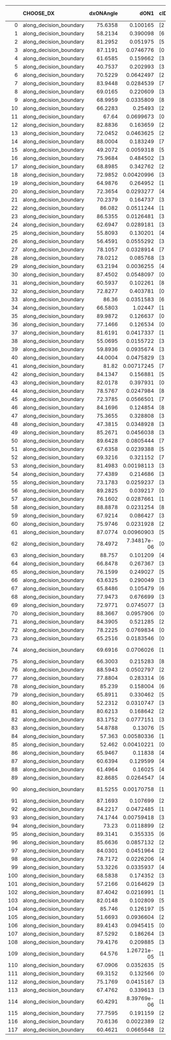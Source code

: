 |     | CHOOSE_DX               |   dxONAngle |        dON1 | cIDON1   |   dON_patch_1 |   nTON |         dON |   dxOFFAngle |       dOFF1 | cIDOFF1   |   dOFF_patch_1 |   nTOFF |        dOFF | SUCCESS   |   nExp |   dual_point_id |   subpoint_time_seconds |   total_execution_time |       logp |        dOFF/dON | Vote dOFF>dON   |
|----:|:------------------------|------------:|------------:|:---------|--------------:|-------:|------------:|-------------:|------------:|:----------|---------------:|--------:|------------:|:----------|-------:|----------------:|------------------------:|-----------------------:|-----------:|----------------:|:----------------|
|   0 | along_decision_boundary |     75.6358 | 0.100165    | [2 7]    |   0.100165    |      1 | 0.100165    |      76.6028 | 0.169905    | [2 7]     |    0.169905    |       1 | 0.169905    | True      |      1 |               2 |                2.06508  |                2.3938  |  0         |     1.69625     | True            |
|   1 | along_decision_boundary |     58.2134 | 0.390098    | [6 9]    |   0.390098    |      1 | 0.390098    |      68.7613 | 0.228329    | [6 9]     |    0.228329    |       1 | 0.228329    | False     |      2 |               4 |                4.1456   |                6.57695 | -0.5       |     0.585312    | False           |
|   2 | along_decision_boundary |     81.2952 | 0.051975    | [5 9]    |   0.051975    |      1 | 0.051975    |      82.2863 | 0.0549386   | [5 9]     |    0.0549386   |       1 | 0.0549386   | True      |      3 |               5 |                1.45648  |                8.03746 | -0         |     1.05702     | True            |
|   3 | along_decision_boundary |     87.1191 | 0.0746776   | [0 6]    |   0.0746776   |      1 | 0.0746776   |      85.4357 | 0.305138    | [1 6]     |    0.305138    |       1 | 0.305138    | True      |      4 |               8 |                3.37802  |               15.1672  | -0.166667  |     4.08607     | True            |
|   4 | along_decision_boundary |     61.6585 | 0.159662    | [3 6]    |   0.159662    |      1 | 0.159662    |      66.2301 | 0.0094206   | [3 6]     |    0.0094206   |       1 | 0.0094206   | False     |      5 |              10 |                1.0336   |               16.2617  | -0.5       |     0.0590036   | False           |
|   5 | along_decision_boundary |     40.7537 | 0.202993    | [3 5]    |   0.202993    |      1 | 0.202993    |      43.1115 | 0.0787325   | [3 5]     |    0.0787325   |       1 | 0.0787325   | False     |      6 |              13 |                2.29081  |               22.105   | -0.1       |     0.387858    | False           |
|   6 | along_decision_boundary |     70.5229 | 0.0642497   | [2 4]    |   0.0642497   |      1 | 0.0642497   |      76.3884 | 0.0565324   | [2 4]     |    0.0565324   |       1 | 0.0565324   | False     |      7 |              15 |                1.48691  |               23.6435  | -0         |     0.879886    | False           |
|   7 | along_decision_boundary |     83.9448 | 0.0284539   | [7 9]    |   0.0284539   |      1 | 0.0284539   |      75.2809 | 0.0290943   | [7 9]     |    0.0290943   |       1 | 0.0290943   | True      |      8 |              19 |                1.23465  |               27.2379  | -0.0714286 |     1.02251     | True            |
|   8 | along_decision_boundary |     69.0165 | 0.220609    | [3 7]    |   0.220609    |      1 | 0.220609    |      62.6596 | 0.248049    | [3 7]     |    0.248049    |       1 | 0.248049    | True      |      9 |              20 |                2.26703  |               29.5099  | -0         |     1.12439     | True            |
|   9 | along_decision_boundary |     68.9959 | 0.0335809   | [8 9]    |   0.0335809   |      1 | 0.0335809   |      82.6595 | 0.0934935   | [8 9]     |    0.0934935   |       1 | 0.0934935   | True      |     10 |              22 |                2.28031  |               35.4416  | -0.0555556 |     2.78413     | True            |
|  10 | along_decision_boundary |     66.2283 | 0.25493     | [2 7]    |   0.25493     |      1 | 0.25493     |      61.4938 | 0.0959724   | [2 7]     |    0.0959724   |       1 | 0.0959724   | False     |     11 |              33 |                2.76872  |               42.39    | -0.2       |     0.376465    | False           |
|  11 | along_decision_boundary |     67.64   | 0.0699673   | [0 8]    |   0.0699673   |      1 | 0.0699673   |      65.1855 | 0.0496853   | [1 8]     |    0.0496853   |       1 | 0.0496853   | False     |     12 |              37 |                1.78128  |               45.2759  | -0.0454545 |     0.710122    | False           |
|  12 | along_decision_boundary |     82.8836 | 0.163659    | [2 7]    |   0.163659    |      1 | 0.163659    |      76.3928 | 0.0473371   | [2 7]     |    0.0473371   |       1 | 0.0473371   | False     |     13 |              40 |                1.60944  |               49.509   | -0         |     0.289243    | False           |
|  13 | along_decision_boundary |     72.0452 | 0.0463625   | [2 4]    |   0.0463625   |      1 | 0.0463625   |      67.6806 | 0.00242339  | [2 4]     |    0.00242339  |       1 | 0.00242339  | False     |     14 |              45 |                1.55558  |               59.3483  | -0.0384615 |     0.0522705   | False           |
|  14 | along_decision_boundary |     88.0004 | 0.183249    | [7 9]    |   0.183249    |      1 | 0.183249    |      84.9628 | 0.00983721  | [7 9]     |    0.00983721  |       1 | 0.00983721  | False     |     15 |              46 |                1.91191  |               61.2642  | -0.142857  |     0.0536823   | False           |
|  15 | along_decision_boundary |     49.2072 | 0.0059318   | [5 6]    |   0.0059318   |      1 | 0.0059318   |      54.6107 | 0.197205    | [5 6]     |    0.197205    |       1 | 0.197205    | True      |     16 |              47 |                2.83296  |               64.1012  | -0.3       |    33.2454      | True            |
|  16 | along_decision_boundary |     75.9684 | 0.484502    | [3 5]    |   0.484502    |      1 | 0.484502    |      71.7152 | 0.00221884  | [3 5]     |    0.00221884  |       1 | 0.00221884  | False     |     17 |              51 |                1.66814  |               67.4694  | -0.125     |     0.00457963  | False           |
|  17 | along_decision_boundary |     68.8985 | 0.342762    | [2 7]    |   0.342762    |      1 | 0.342762    |      64.2919 | 0.264103    | [2 7]     |    0.264103    |       1 | 0.264103    | False     |     18 |              52 |                3.6153   |               71.0906  | -0.264706  |     0.770514    | False           |
|  18 | along_decision_boundary |     72.9852 | 0.00420996  | [3 6]    |   0.00420996  |      1 | 0.00420996  |      71.9568 | 0.0114885   | [3 6]     |    0.0114885   |       1 | 0.0114885   | True      |     19 |              56 |                0.882525 |               73.6474  | -0.444444  |     2.72889     | True            |
|  19 | along_decision_boundary |     64.9876 | 0.264952    | [1 2]    |   0.264952    |      1 | 0.264952    |      89.1273 | 0.0352359   | [0 2]     |    0.0352359   |       1 | 0.0352359   | False     |     20 |              57 |                1.35663  |               75.0114  | -0.236842  |     0.13299     | False           |
|  20 | along_decision_boundary |     72.3654 | 0.0293277   | [4 5]    |   0.0293277   |      1 | 0.0293277   |      82.7545 | 0.0948141   | [4 5]     |    0.0948141   |       1 | 0.0948141   | True      |     21 |              62 |                2.71596  |               86.9042  | -0.4       |     3.23292     | True            |
|  21 | along_decision_boundary |     70.2379 | 0.164737    | [3 5]    |   0.164737    |      1 | 0.164737    |      78.4279 | 0.101441    | [3 5]     |    0.101441    |       1 | 0.101441    | False     |     22 |              63 |                1.12234  |               88.0315  | -0.214286  |     0.615777    | False           |
|  22 | along_decision_boundary |     86.082  | 0.0511244   | [1 4]    |   0.0511244   |      1 | 0.0511244   |      71.366  | 0.00587749  | [0 4]     |    0.00587749  |       1 | 0.00587749  | False     |     23 |              65 |                2.04516  |               91.8584  | -0.363636  |     0.114965    | False           |
|  23 | along_decision_boundary |     86.5355 | 0.0126481   | [3 5]    |   0.0126481   |      1 | 0.0126481   |      81.6488 | 0.213725    | [3 5]     |    0.213725    |       1 | 0.213725    | True      |     24 |              67 |                1.28913  |               93.1861  | -0.543478  |    16.8978      | True            |
|  24 | along_decision_boundary |     62.6947 | 0.0289181   | [3 5]    |   0.0289181   |      1 | 0.0289181   |      62.0229 | 0.0821847   | [3 5]     |    0.0821847   |       1 | 0.0821847   | True      |     25 |              69 |                2.76579  |               95.9993  | -0.333333  |     2.84198     | True            |
|  25 | along_decision_boundary |     55.8093 | 0.130201    | [4 6]    |   0.130201    |      1 | 0.130201    |      71.7361 | 0.00704393  | [4 6]     |    0.00704393  |       1 | 0.00704393  | False     |     26 |              70 |                0.923473 |               96.9288  | -0.18      |     0.0541005   | False           |
|  26 | along_decision_boundary |     56.4591 | 0.0555292   | [3 6]    |   0.0555292   |      1 | 0.0555292   |      62.8866 | 0.136666    | [3 6]     |    0.136666    |       1 | 0.136666    | True      |     27 |              71 |                1.21427  |               98.149   | -0.307692  |     2.46116     | True            |
|  27 | along_decision_boundary |     78.1057 | 0.0328914   | [7 9]    |   0.0328914   |      1 | 0.0328914   |      80.2077 | 0.506988    | [7 9]     |    0.506988    |       1 | 0.506988    | True      |     28 |              75 |                3.12651  |              105.451   | -0.166667  |    15.414       | True            |
|  28 | along_decision_boundary |     78.0212 | 0.085768    | [3 7]    |   0.085768    |      1 | 0.085768    |      85.3954 | 0.144953    | [3 7]     |    0.144953    |       1 | 0.144953    | True      |     29 |              76 |                1.02845  |              106.484   | -0.0714286 |     1.69006     | True            |
|  29 | along_decision_boundary |     63.2194 | 0.0036255   | [4 6]    |   0.0036255   |      1 | 0.0036255   |      71.2009 | 0.0175879   | [4 6]     |    0.0175879   |       1 | 0.0175879   | True      |     30 |              81 |                0.948968 |              111.151   | -0.0172414 |     4.85115     | True            |
|  30 | along_decision_boundary |     87.4502 | 0.0548097   | [0 1]    |   0.0548097   |      1 | 0.0548097   |      77.5272 | 0.245499    | [0 1]     |    0.245499    |       1 | 0.245499    | True      |     31 |              82 |                1.8627   |              113.02    | -0         |     4.47913     | True            |
|  31 | along_decision_boundary |     60.5937 | 0.102261    | [8 9]    |   0.102261    |      1 | 0.102261    |      64.5022 | 0.199204    | [8 9]     |    0.199204    |       1 | 0.199204    | True      |     32 |              86 |                2.38838  |              118.202   | -0.016129  |     1.94799     | True            |
|  32 | along_decision_boundary |     72.8277 | 0.403781    | [0 1]    |   0.403781    |      1 | 0.403781    |      73.3561 | 0.0356186   | [0 1]     |    0.0356186   |       1 | 0.0356186   | False     |     33 |              91 |                2.94953  |              125.145   | -0.0625    |     0.0882129   | False           |
|  33 | along_decision_boundary |     86.36   | 0.0351583   | [6 9]    |   0.0351583   |      1 | 0.0351583   |      71.7402 | 0.225139    | [6 9]     |    0.225139    |       1 | 0.225139    | True      |     34 |              92 |                2.3784   |              127.529   | -0.0151515 |     6.40359     | True            |
|  34 | along_decision_boundary |     66.5803 | 1.02447     | [1 2]    |   1.02447     |      1 | 1.02447     |      74.237  | 0.216335    | [0 2]     |    0.216335    |       1 | 0.216335    | False     |     35 |              93 |                4.48774  |              132.022   | -0.0588235 |     0.211168    | False           |
|  35 | along_decision_boundary |     89.9872 | 0.126637    | [0 1]    |   0.126637    |      1 | 0.126637    |      79.9879 | 0.232237    | [0 1]     |    0.232237    |       1 | 0.232237    | True      |     36 |              94 |                3.12606  |              135.153   | -0.0142857 |     1.83388     | True            |
|  36 | along_decision_boundary |     77.1466 | 0.126534    | [0 9]    |   0.126534    |      1 | 0.126534    |      78.4235 | 0.0156965   | [1 9]     |    0.0156965   |       1 | 0.0156965   | False     |     37 |              96 |                1.44729  |              136.636   | -0.0555556 |     0.12405     | False           |
|  37 | along_decision_boundary |     81.6191 | 0.0417337   | [1 9]    |   0.0417337   |      1 | 0.0417337   |      49.3491 | 0.0298436   | [0 9]     |    0.0298436   |       1 | 0.0298436   | False     |     38 |              97 |                1.39028  |              138.032   | -0.0135135 |     0.715094    | False           |
|  38 | along_decision_boundary |     55.0695 | 0.0155722   | [3 9]    |   0.0155722   |      1 | 0.0155722   |      61.1824 | 0.0618764   | [3 9]     |    0.0618764   |       1 | 0.0618764   | True      |     39 |              99 |                1.70767  |              141.704   | -0         |     3.97351     | True            |
|  39 | along_decision_boundary |     59.8936 | 0.0935674   | [3 9]    |   0.0935674   |      1 | 0.0935674   |      61.4699 | 0.119874    | [3 9]     |    0.119874    |       1 | 0.119874    | True      |     40 |             100 |                2.0581   |              143.767   | -0.0128205 |     1.28115     | True            |
|  40 | along_decision_boundary |     44.0004 | 0.0475829   | [3 6]    |   0.0475829   |      1 | 0.0475829   |      44.6303 | 0.0865493   | [3 6]     |    0.0865493   |       1 | 0.0865493   | True      |     41 |             101 |                1.06749  |              144.839   | -0.05      |     1.81892     | True            |
|  41 | along_decision_boundary |     81.82   | 0.00717245  | [7 9]    |   0.00717245  |      1 | 0.00717245  |      67.2025 | 0.0359417   | [7 9]     |    0.0359417   |       1 | 0.0359417   | True      |     42 |             107 |                0.946156 |              148.328   | -0.109756  |     5.01109     | True            |
|  42 | along_decision_boundary |     84.1347 | 0.156881    | [5 7]    |   0.156881    |      1 | 0.156881    |      81.3402 | 0.0374939   | [5 7]     |    0.0374939   |       1 | 0.0374939   | False     |     43 |             108 |                1.71319  |              150.046   | -0.190476  |     0.238996    | False           |
|  43 | along_decision_boundary |     82.0178 | 0.397931    | [0 1]    |   0.397931    |      1 | 0.397931    |      81.4264 | 0.25628     | [0 1]     |    0.25628     |       1 | 0.25628     | False     |     44 |             112 |                2.08624  |              152.241   | -0.104651  |     0.644032    | False           |
|  44 | along_decision_boundary |     78.5767 | 0.0247984   | [8 9]    |   0.0247984   |      1 | 0.0247984   |      80.5151 | 0.120704    | [8 9]     |    0.120704    |       1 | 0.120704    | True      |     45 |             114 |                0.680952 |              152.965   | -0.0454545 |     4.8674      | True            |
|  45 | along_decision_boundary |     72.3785 | 0.0566501   | [7 9]    |   0.0566501   |      1 | 0.0566501   |      68.6457 | 0.00460247  | [7 9]     |    0.00460247  |       1 | 0.00460247  | False     |     46 |             115 |                1.87531  |              154.845   | -0.1       |     0.0812438   | False           |
|  46 | along_decision_boundary |     84.1696 | 0.124854    | [8 9]    |   0.124854    |      1 | 0.124854    |      82.2153 | 0.148877    | [8 9]     |    0.148877    |       1 | 0.148877    | True      |     47 |             118 |                2.52709  |              157.442   | -0.0434783 |     1.19241     | True            |
|  47 | along_decision_boundary |     75.3655 | 0.328808    | [3 6]    |   0.328808    |      1 | 0.328808    |      63.0693 | 0.353398    | [3 6]     |    0.353398    |       1 | 0.353398    | True      |     48 |             120 |                5.69804  |              165.286   | -0.0957447 |     1.07479     | True            |
|  48 | along_decision_boundary |     47.3815 | 0.0348928   | [3 7]    |   0.0348928   |      1 | 0.0348928   |      52.1578 | 0.0444163   | [3 7]     |    0.0444163   |       1 | 0.0444163   | True      |     49 |             121 |                1.45525  |              166.749   | -0.166667  |     1.27294     | True            |
|  49 | along_decision_boundary |     85.2671 | 0.0456038   | [3 6]    |   0.0456038   |      1 | 0.0456038   |      76.1747 | 0.142893    | [3 6]     |    0.142893    |       1 | 0.142893    | True      |     50 |             124 |                2.97287  |              183.517   | -0.255102  |     3.13336     | True            |
|  50 | along_decision_boundary |     89.6428 | 0.0805444   | [7 9]    |   0.0805444   |      1 | 0.0805444   |      85.919  | 0.105882    | [7 9]     |    0.105882    |       1 | 0.105882    | True      |     51 |             125 |                1.56938  |              185.094   | -0.36      |     1.31458     | True            |
|  51 | along_decision_boundary |     67.6358 | 0.0239388   | [5 7]    |   0.0239388   |      1 | 0.0239388   |      69.0768 | 0.0214932   | [5 7]     |    0.0214932   |       1 | 0.0214932   | False     |     52 |             126 |                1.17552  |              186.277   | -0.480392  |     0.897838    | False           |
|  52 | along_decision_boundary |     69.3216 | 0.321152    | [7 9]    |   0.321152    |      1 | 0.321152    |      66.2595 | 0.248636    | [7 9]     |    0.248636    |       1 | 0.248636    | False     |     53 |             129 |                4.80626  |              192.706   | -0.346154  |     0.774201    | False           |
|  53 | along_decision_boundary |     81.4983 | 0.00198113  | [3 7]    |   0.00198113  |      1 | 0.00198113  |      84.0007 | 0.052849    | [3 7]     |    0.052849    |       1 | 0.052849    | True      |     54 |             130 |                0.922381 |              193.634   | -0.235849  |    26.6763      | True            |
|  54 | along_decision_boundary |     77.4389 | 0.214686    | [3 9]    |   0.214686    |      1 | 0.214686    |      73.819  | 0.0308577   | [3 9]     |    0.0308577   |       1 | 0.0308577   | False     |     55 |             131 |                1.86408  |              195.505   | -0.333333  |     0.143734    | False           |
|  55 | along_decision_boundary |     73.1783 | 0.0259237   | [3 9]    |   0.0259237   |      1 | 0.0259237   |      74.8742 | 0.109727    | [3 9]     |    0.109727    |       1 | 0.109727    | True      |     56 |             132 |                2.17901  |              197.69    | -0.227273  |     4.23269     | True            |
|  56 | along_decision_boundary |     89.2825 | 0.039217    | [0 8]    |   0.039217    |      1 | 0.039217    |      84.5364 | 0.112681    | [1 8]     |    0.112681    |       1 | 0.112681    | True      |     57 |             136 |                1.78698  |              202.915   | -0.321429  |     2.87328     | True            |
|  57 | along_decision_boundary |     76.1602 | 0.0287661   | [1 7]    |   0.0287661   |      1 | 0.0287661   |      82.9826 | 5.8587e-05  | [1 7]     |    5.8587e-05  |       1 | 5.8587e-05  | False     |     58 |             139 |                1.32502  |              209.978   | -0.429825  |     0.00203667  | False           |
|  58 | along_decision_boundary |     88.8878 | 0.0231254   | [8 9]    |   0.0231254   |      1 | 0.0231254   |      84.7118 | 0.24417     | [8 9]     |    0.24417     |       1 | 0.24417     | True      |     59 |             140 |                3.50899  |              213.492   | -0.310345  |    10.5585      | True            |
|  59 | along_decision_boundary |     67.9214 | 0.086427    | [3 5]    |   0.086427    |      1 | 0.086427    |      71.2474 | 0.117596    | [3 5]     |    0.117596    |       1 | 0.117596    | True      |     60 |             143 |                1.68778  |              218.875   | -0.415254  |     1.36064     | True            |
|  60 | along_decision_boundary |     75.9746 | 0.0231928   | [2 9]    |   0.0231928   |      1 | 0.0231928   |      80.1783 | 0.290702    | [2 9]     |    0.290702    |       1 | 0.290702    | True      |     61 |             145 |                0.828209 |              219.743   | -0.533333  |    12.5341      | True            |
|  61 | along_decision_boundary |     87.0774 | 0.00960903  | [5 7]    |   0.00960903  |      1 | 0.00960903  |      88.043  | 0.0427791   | [5 7]     |    0.0427791   |       1 | 0.0427791   | True      |     62 |             151 |                1.38288  |              225.715   | -0.663934  |     4.45197     | True            |
|  62 | along_decision_boundary |     78.4972 | 7.34817e-06 | [0 5]    |   7.34817e-06 |      1 | 7.34817e-06 |      88.3709 | 0.142142    | [0 5]     |    0.142142    |       1 | 0.142142    | True      |     63 |             153 |                0.967598 |              226.718   | -0.806452  | 19343.9         | True            |
|  63 | along_decision_boundary |     88.757  | 0.101209    | [4 6]    |   0.101209    |      1 | 0.101209    |      75.4575 | 0.214654    | [4 6]     |    0.214654    |       1 | 0.214654    | True      |     64 |             154 |                2.63971  |              229.366   | -0.960317  |     2.1209      | True            |
|  64 | along_decision_boundary |     66.8478 | 0.267367    | [3 6]    |   0.267367    |      1 | 0.267367    |      70.0962 | 0.305988    | [3 6]     |    0.305988    |       1 | 0.305988    | True      |     65 |             155 |                2.2263   |              231.598   | -1.125     |     1.14445     | True            |
|  65 | along_decision_boundary |     76.1599 | 0.249027    | [5 7]    |   0.249027    |      1 | 0.249027    |      66.8791 | 0.0395168   | [5 7]     |    0.0395168   |       1 | 0.0395168   | False     |     66 |             159 |                2.22697  |              243.384   | -1.3       |     0.158685    | False           |
|  66 | along_decision_boundary |     63.6325 | 0.290049    | [3 6]    |   0.290049    |      1 | 0.290049    |      65.0355 | 0.388097    | [3 6]     |    0.388097    |       1 | 0.388097    | True      |     67 |             160 |                4.67742  |              248.066   | -1.09091   |     1.33804     | True            |
|  67 | along_decision_boundary |     65.8486 | 0.105479    | [6 7]    |   0.105479    |      1 | 0.105479    |      63.9456 | 0.437385    | [6 7]     |    0.437385    |       1 | 0.437385    | True      |     68 |             161 |                3.62254  |              251.694   | -1.26119   |     4.14665     | True            |
|  68 | along_decision_boundary |     77.9473 | 0.676699    | [3 8]    |   0.676699    |      1 | 0.676699    |      57.7672 | 0.135362    | [3 8]     |    0.135362    |       1 | 0.135362    | False     |     69 |             162 |                5.47916  |              257.178   | -1.44118   |     0.200033    | False           |
|  69 | along_decision_boundary |     72.9771 | 0.0745077   | [3 5]    |   0.0745077   |      1 | 0.0745077   |      69.3691 | 0.0654257   | [3 5]     |    0.0654257   |       1 | 0.0654257   | False     |     70 |             164 |                1.54071  |              258.792   | -1.22464   |     0.878107    | False           |
|  70 | along_decision_boundary |     88.3667 | 0.0957906   | [0 7]    |   0.0957906   |      1 | 0.0957906   |      77.4715 | 0.0993479   | [1 7]     |    0.0993479   |       1 | 0.0993479   | True      |     71 |             165 |                1.24852  |              260.045   | -1.02857   |     1.03714     | True            |
|  71 | along_decision_boundary |     84.3905 | 0.521285    | [2 7]    |   0.521285    |      1 | 0.521285    |      80.7741 | 0.190472    | [2 7]     |    0.190472    |       1 | 0.190472    | False     |     72 |             168 |                2.97521  |              263.122   | -1.19014   |     0.365389    | False           |
|  72 | along_decision_boundary |     78.2225 | 0.0769834   | [0 1]    |   0.0769834   |      1 | 0.0769834   |      52.4336 | 0.182646    | [0 1]     |    0.182646    |       1 | 0.182646    | True      |     73 |             169 |                3.53972  |              266.667   | -1         |     2.37254     | True            |
|  73 | along_decision_boundary |     65.2516 | 0.0183546   | [0 1]    |   0.0183546   |      1 | 0.0183546   |      58.6879 | 0.0428061   | [0 1]     |    0.0428061   |       1 | 0.0428061   | True      |     74 |             170 |                0.990912 |              267.665   | -1.15753   |     2.33217     | True            |
|  74 | along_decision_boundary |     69.6916 | 0.0706026   | [1 8]    |   0.0706026   |      1 | 0.0706026   |      70.3734 | 6.02953e-06 | [1 8]     |    6.02953e-06 |       1 | 6.02953e-06 | False     |     75 |             171 |                1.14331  |              268.813   | -1.32432   |     8.54009e-05 | False           |
|  75 | along_decision_boundary |     66.3003 | 0.215283    | [8 9]    |   0.215283    |      1 | 0.215283    |      65.9138 | 0.266355    | [8 9]     |    0.266355    |       1 | 0.266355    | True      |     76 |             172 |                3.43466  |              272.253   | -1.12667   |     1.23723     | True            |
|  76 | along_decision_boundary |     88.5943 | 0.0502797   | [2 4]    |   0.0502797   |      1 | 0.0502797   |      75.49   | 0.13481     | [2 4]     |    0.13481     |       1 | 0.13481     | True      |     77 |             174 |                2.35681  |              277.949   | -1.28947   |     2.68119     | True            |
|  77 | along_decision_boundary |     77.8804 | 0.283314    | [6 9]    |   0.283314    |      1 | 0.283314    |      71.004  | 0.341361    | [6 9]     |    0.341361    |       1 | 0.341361    | True      |     78 |             176 |                1.41119  |              282.218   | -1.46104   |     1.20489     | True            |
|  78 | along_decision_boundary |     85.239  | 0.158004    | [6 9]    |   0.158004    |      1 | 0.158004    |      79.2546 | 0.349568    | [6 9]     |    0.349568    |       1 | 0.349568    | True      |     79 |             178 |                4.82123  |              288.399   | -1.64103   |     2.2124      | True            |
|  79 | along_decision_boundary |     65.8911 | 0.330462    | [5 6]    |   0.330462    |      1 | 0.330462    |      73.8452 | 0.129304    | [5 6]     |    0.129304    |       1 | 0.129304    | False     |     80 |             179 |                4.33287  |              292.737   | -1.82911   |     0.391283    | False           |
|  80 | along_decision_boundary |     52.2312 | 0.0310747   | [3 8]    |   0.0310747   |      1 | 0.0310747   |      63.9361 | 0.0504878   | [3 8]     |    0.0504878   |       1 | 0.0504878   | True      |     81 |             181 |                0.868181 |              297.581   | -1.6       |     1.62472     | True            |
|  81 | along_decision_boundary |     80.6213 | 0.168642    | [2 8]    |   0.168642    |      1 | 0.168642    |      69.1534 | 0.171307    | [2 8]     |    0.171307    |       1 | 0.171307    | True      |     82 |             183 |                3.29209  |              300.928   | -1.78395   |     1.01581     | True            |
|  82 | along_decision_boundary |     83.1752 | 0.0777151   | [3 7]    |   0.0777151   |      1 | 0.0777151   |      85.4442 | 0.539624    | [3 7]     |    0.539624    |       1 | 0.539624    | True      |     83 |             185 |                3.7919   |              307.648   | -1.97561   |     6.94362     | True            |
|  83 | along_decision_boundary |     54.8788 | 0.13076     | [5 8]    |   0.13076     |      1 | 0.13076     |      67.5297 | 0.0192269   | [5 8]     |    0.0192269   |       1 | 0.0192269   | False     |     84 |             187 |                1.61111  |              309.337   | -2.1747    |     0.14704     | False           |
|  84 | along_decision_boundary |     57.363  | 0.00580336  | [1 5]    |   0.00580336  |      1 | 0.00580336  |      71.9479 | 0.145221    | [0 5]     |    0.145221    |       1 | 0.145221    | True      |     85 |             193 |                2.94734  |              314.861   | -1.92857   |    25.0236      | True            |
|  85 | along_decision_boundary |     52.462  | 0.00410221  | [0 1]    |   0.00410221  |      1 | 0.00410221  |      62.2439 | 0.262705    | [0 1]     |    0.262705    |       1 | 0.262705    | True      |     86 |             194 |                2.74787  |              317.614   | -2.12353   |    64.0398      | True            |
|  86 | along_decision_boundary |     65.9467 | 0.11838     | [4 7]    |   0.11838     |      1 | 0.11838     |      76.5764 | 0.0917979   | [4 7]     |    0.0917979   |       1 | 0.0917979   | False     |     87 |             195 |                1.51959  |              319.143   | -2.32558   |     0.775452    | False           |
|  87 | along_decision_boundary |     60.6394 | 0.129599    | [4 7]    |   0.129599    |      1 | 0.129599    |      71.392  | 0.0384505   | [4 7]     |    0.0384505   |       1 | 0.0384505   | False     |     88 |             196 |                1.62559  |              320.773   | -2.07471   |     0.296689    | False           |
|  88 | along_decision_boundary |     61.4964 | 0.16025     | [4 7]    |   0.16025     |      1 | 0.16025     |      67.6309 | 0.0352611   | [4 7]     |    0.0352611   |       1 | 0.0352611   | False     |     89 |             197 |                2.36716  |              323.145   | -1.84091   |     0.220038    | False           |
|  89 | along_decision_boundary |     82.8685 | 0.0264547   | [4 7]    |   0.0264547   |      1 | 0.0264547   |      89.3842 | 0.106562    | [4 7]     |    0.106562    |       1 | 0.106562    | True      |     90 |             200 |                1.78315  |              325.043   | -1.6236    |     4.02808     | True            |
|  90 | along_decision_boundary |     81.5255 | 0.00170758  | [1 8]    |   0.00170758  |      1 | 0.00170758  |      79.1373 | 5.79909e-06 | [1 8]     |    5.79909e-06 |       1 | 5.79909e-06 | False     |     91 |             204 |                0.931205 |              329.427   | -1.8       |     0.00339608  | False           |
|  91 | along_decision_boundary |     87.1693 | 0.107699    | [2 7]    |   0.107699    |      1 | 0.107699    |      81.4771 | 0.00955725  | [2 7]     |    0.00955725  |       1 | 0.00955725  | False     |     92 |             207 |                1.38122  |              333.202   | -1.58791   |     0.0887406   | False           |
|  92 | along_decision_boundary |     84.2217 | 0.0472485   | [1 8]    |   0.0472485   |      1 | 0.0472485   |      86.886  | 0.153709    | [0 8]     |    0.153709    |       1 | 0.153709    | True      |     93 |             210 |                2.24498  |              335.529   | -1.3913    |     3.25321     | True            |
|  93 | along_decision_boundary |     74.1744 | 0.00759418  | [3 9]    |   0.00759418  |      1 | 0.00759418  |      81.5566 | 0.211835    | [3 9]     |    0.211835    |       1 | 0.211835    | True      |     94 |             211 |                2.06115  |              337.595   | -1.55376   |    27.8944      | True            |
|  94 | along_decision_boundary |     73.23   | 0.0118899   | [2 8]    |   0.0118899   |      1 | 0.0118899   |      73.5308 | 0.0129442   | [2 8]     |    0.0129442   |       1 | 0.0129442   | True      |     95 |             213 |                0.797691 |              338.449   | -1.7234    |     1.08867     | True            |
|  95 | along_decision_boundary |     89.3141 | 0.355335    | [6 7]    |   0.355335    |      1 | 0.355335    |      71.9952 | 0.240465    | [6 7]     |    0.240465    |       1 | 0.240465    | False     |     96 |             214 |                2.98389  |              341.439   | -1.9       |     0.676727    | False           |
|  96 | along_decision_boundary |     85.6636 | 0.0857132   | [2 6]    |   0.0857132   |      1 | 0.0857132   |      80.0441 | 0.643596    | [2 6]     |    0.643596    |       1 | 0.643596    | True      |     97 |             216 |                3.45807  |              344.943   | -1.6875    |     7.50871     | True            |
|  97 | along_decision_boundary |     84.0301 | 0.0451964   | [2 6]    |   0.0451964   |      1 | 0.0451964   |      84.4671 | 0.177164    | [2 6]     |    0.177164    |       1 | 0.177164    | True      |     98 |             217 |                2.65804  |              347.61    | -1.86082   |     3.91988     | True            |
|  98 | along_decision_boundary |     78.7172 | 0.0226206   | [4 5]    |   0.0226206   |      1 | 0.0226206   |      88.3719 | 0.00924922  | [4 5]     |    0.00924922  |       1 | 0.00924922  | False     |     99 |             218 |                0.77645  |              348.391   | -2.04082   |     0.408886    | False           |
|  99 | along_decision_boundary |     53.3226 | 0.0335937   | [4 5]    |   0.0335937   |      1 | 0.0335937   |      70.4736 | 0.057377    | [4 5]     |    0.057377    |       1 | 0.057377    | True      |    100 |             219 |                1.08719  |              349.483   | -1.82323   |     1.70797     | True            |
| 100 | along_decision_boundary |     68.5838 | 0.174352    | [3 8]    |   0.174352    |      1 | 0.174352    |      75.8263 | 0.0376843   | [3 8]     |    0.0376843   |       1 | 0.0376843   | False     |    101 |             220 |                1.7363   |              351.225   | -2         |     0.216139    | False           |
| 101 | along_decision_boundary |     57.2166 | 0.0164629   | [3 6]    |   0.0164629   |      1 | 0.0164629   |      66.3698 | 0.0730341   | [3 6]     |    0.0730341   |       1 | 0.0730341   | True      |    102 |             221 |                1.56142  |              352.793   | -1.78713   |     4.43627     | True            |
| 102 | along_decision_boundary |     87.4042 | 0.0216991   | [1 8]    |   0.0216991   |      1 | 0.0216991   |      67.8256 | 0.00372384  | [0 8]     |    0.00372384  |       1 | 0.00372384  | False     |    103 |             222 |                0.845947 |              353.644   | -1.96078   |     0.171613    | False           |
| 103 | along_decision_boundary |     82.0148 | 0.102809    | [5 7]    |   0.102809    |      1 | 0.102809    |      82.074  | 0.0283821   | [5 7]     |    0.0283821   |       1 | 0.0283821   | False     |    104 |             224 |                1.90423  |              355.592   | -1.75243   |     0.276067    | False           |
| 104 | along_decision_boundary |     85.746  | 0.126197    | [5 9]    |   0.126197    |      1 | 0.126197    |      73.5042 | 0.21705     | [5 9]     |    0.21705     |       1 | 0.21705     | True      |    105 |             234 |                3.44861  |              368.341   | -1.55769   |     1.71993     | True            |
| 105 | along_decision_boundary |     51.6693 | 0.0936604   | [2 7]    |   0.0936604   |      1 | 0.0936604   |      53.5999 | 0.266354    | [2 7]     |    0.266354    |       1 | 0.266354    | True      |    106 |             236 |                2.15078  |              372.747   | -1.71905   |     2.84382     | True            |
| 106 | along_decision_boundary |     89.4143 | 0.0945415   | [0 8]    |   0.0945415   |      1 | 0.0945415   |      85.5147 | 0.104649    | [1 8]     |    0.104649    |       1 | 0.104649    | True      |    107 |             238 |                1.36828  |              376.261   | -1.88679   |     1.10691     | True            |
| 107 | along_decision_boundary |     87.5292 | 0.186264    | [3 9]    |   0.186264    |      1 | 0.186264    |      64.0576 | 0.281207    | [3 9]     |    0.281207    |       1 | 0.281207    | True      |    108 |             241 |                3.70109  |              380.032   | -2.06075   |     1.50972     | True            |
| 108 | along_decision_boundary |     79.4176 | 0.209885    | [3 5]    |   0.209885    |      1 | 0.209885    |      78.6371 | 0.346375    | [3 5]     |    0.346375    |       1 | 0.346375    | True      |    109 |             243 |                3.63717  |              383.729   | -2.24074   |     1.65031     | True            |
| 109 | along_decision_boundary |     64.576  | 1.26721e-05 | [1 9]    |   1.26721e-05 |      1 | 1.26721e-05 |      76.2003 | 0.134425    | [1 9]     |    0.134425    |       1 | 0.134425    | True      |    110 |             248 |                1.14228  |              389.837   | -2.42661   | 10607.9         | True            |
| 110 | along_decision_boundary |     67.0906 | 0.0352635   | [5 8]    |   0.0352635   |      1 | 0.0352635   |      89.5225 | 0.197239    | [5 8]     |    0.197239    |       1 | 0.197239    | True      |    111 |             249 |                2.26528  |              392.108   | -2.61818   |     5.59328     | True            |
| 111 | along_decision_boundary |     69.3152 | 0.132566    | [0 1]    |   0.132566    |      1 | 0.132566    |      60.5422 | 0.0158092   | [0 1]     |    0.0158092   |       1 | 0.0158092   | False     |    112 |             253 |                1.34369  |              396.033   | -2.81532   |     0.119255    | False           |
| 112 | along_decision_boundary |     75.1769 | 0.0415167   | [3 5]    |   0.0415167   |      1 | 0.0415167   |      80.778  | 0.26281     | [3 5]     |    0.26281     |       1 | 0.26281     | True      |    113 |             254 |                1.87802  |              397.919   | -2.57143   |     6.33021     | True            |
| 113 | along_decision_boundary |     67.4762 | 0.339613    | [3 7]    |   0.339613    |      1 | 0.339613    |      63.9674 | 0.539994    | [3 7]     |    0.539994    |       1 | 0.539994    | True      |    114 |             261 |                7.66165  |              405.83    | -2.76549   |     1.59003     | True            |
| 114 | along_decision_boundary |     60.4291 | 8.39769e-06 | [1 8]    |   8.39769e-06 |      1 | 8.39769e-06 |      66.9702 | 0.445232    | [0 8]     |    0.445232    |       1 | 0.445232    | True      |    115 |             262 |                2.80006  |              408.637   | -2.96491   | 53018.4         | True            |
| 115 | along_decision_boundary |     77.7595 | 0.191159    | [2 7]    |   0.191159    |      1 | 0.191159    |      70.2243 | 1.90088     | [2 7]     |    1.90088     |       1 | 1.90088     | True      |    116 |             263 |                5.83758  |              414.48    | -3.16957   |     9.94396     | True            |
| 116 | along_decision_boundary |     70.6136 | 0.0022389   | [2 4]    |   0.0022389   |      1 | 0.0022389   |      70.2657 | 0.0552082   | [2 4]     |    0.0552082   |       1 | 0.0552082   | True      |    117 |             266 |                1.53153  |              417.565   | -3.37931   |    24.6586      | True            |
| 117 | along_decision_boundary |     60.4621 | 0.0665648   | [2 9]    |   0.0665648   |      1 | 0.0665648   |      65.3856 | 0.265447    | [2 9]     |    0.265447    |       1 | 0.265447    | True      |    118 |             267 |                2.93272  |              420.503   | -3.59402   |     3.98779     | True            |